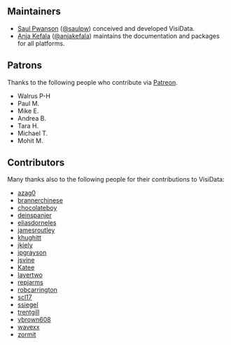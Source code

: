 ## Maintainers

- [Saul Pwanson](http://saul.pw) ([@saulpw](https://github.com/saulpw)) conceived and developed VisiData.
- [Anja Kefala](http://kefala.info) ([@anjakefala](https://github.com/anjakefala)) maintains the documentation and packages for all platforms.

## Patrons

Thanks to the following people who contribute via [Patreon](https://www.patreon.com/saulpw).

- Walrus P-H
- Paul M.
- Mike E.
- Andrea B.
- Tara H.
- Michael T.
- Mohit M.

## Contributors

Many thanks also to the following people for their contributions to VisiData:

- [azag0](https://github.com/azag0)
- [brannerchinese](https://github.com/brannerchinese)
- [chocolateboy](https://github.com/chocolateboy)
- [deinspanjer](https://github.com/deinspanjer)
- [eliasdorneles](https://github.com/eliasdorneles)
- [jamesroutley](https://github.com/jamesroutley)
- [khughitt](https://github.com/khughitt)
- [jkiely](https://github.com/jkiely)
- [jpgrayson](https://github.com/jpgrayson)
- [jsvine](https://github.com/jsvine)
- [Katee](https://github.com/Katee)
- [layertwo](https://github.com/layertwo)
- [repjarms](https://github.com/repjarms)
- [robcarrington](https://github.com/robcarrington)
- [scl17](https://github.com/scl17)
- [ssiegel](https://github.com/ssiegel)
- [trentgill](https://github.com/trentgill)
- [vbrown608](https://github.com/vbrown608)
- [wavexx](https://github.com/wavexx)
- [zormit](https://github.com/zormit)
